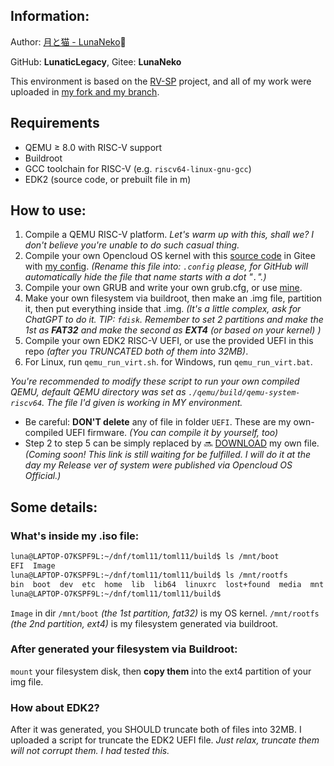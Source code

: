## Information:

Author: [月と猫 - LunaNeko](https://github.com/LunaticLegacy)🐾

GitHub: **LunaticLegacy**, Gitee: **LunaNeko**

This environment is based on the [RV-SP](https://github.com/riscv-non-isa/riscv-platforms/tree/master/rv-sp) project, and all of my work were uploaded in [my fork and my branch](https://github.com/LunaticLegacy/rv-sp-test-mod/tree/lunanekos_working).

## Requirements
- QEMU ≥ 8.0 with RISC-V support
- Buildroot
- GCC toolchain for RISC-V (e.g. `riscv64-linux-gnu-gcc`)
- EDK2 (source code, or prebuilt file in m)

## How to use:
1. Compile a QEMU RISC-V platform. *Let's warm up with this, shall we? I don't believe you're unable to do such casual thing.*
2. Compile your own Opencloud OS kernel with this [source code](https://gitee.com/lunaneko/OpenCloudOS-Kernel.git) in Gitee with [my config](config). *(Rename this file into: `.config` please, for GitHub will automatically hide the file that name starts with a dot "`.`".)*
3. Compile your own GRUB and write your own grub.cfg, or use [mine](grub.cfg).
4. Make your own filesystem via buildroot, then make an .img file, partition it, then put everything inside that .img. *(It's a little complex, ask for ChatGPT to do it. TIP: `fdisk`. Remember to set 2 partitions and make the 1st as **FAT32** and make the second as **EXT4** (or based on your kernel) )*
5. Compile your own EDK2 RISC-V UEFI, or use the provided UEFI in this repo *(after you TRUNCATED both of them into 32MB)*.
6. For Linux, run `qemu_run_virt.sh`. for Windows, run `qemu_run_virt.bat`.

*You're recommended to modify these script to run your own compiled QEMU, default QEMU directory was set as `./qemu/build/qemu-system-riscv64`. The file I'd given is working in MY environment.*

- Be careful: **DON'T delete** any of file in folder `UEFI`. These are my own-compiled UEFI firmware. *(You can compile it by yourself, too)*
- Step 2 to step 5 can be simply replaced by 🔜 [DOWNLOAD]() my own file. *(Coming soon! This link is still waiting for be fulfilled. I will do it at the day my Release ver of system were published via Opencloud OS Official.)*

## Some details:

### What's inside my .iso file:
```bash
luna@LAPTOP-O7KSPF9L:~/dnf/toml11/toml11/build$ ls /mnt/boot
EFI  Image
luna@LAPTOP-O7KSPF9L:~/dnf/toml11/toml11/build$ ls /mnt/rootfs
bin  boot  dev  etc  home  lib  lib64  linuxrc  lost+found  media  mnt  opt  proc  root  run  sbin  share  srv  sys  tmp  usr  var
luna@LAPTOP-O7KSPF9L:~/dnf/toml11/toml11/build$
```

`Image` in dir `/mnt/boot` *(the 1st partition, fat32)* is my OS kernel. `/mnt/rootfs` *(the 2nd partition, ext4)* is my filesystem generated via buildroot.

### After generated your filesystem via Buildroot:

`mount` your filesystem disk, then **copy them** into the ext4 partition of your img file.

### How about EDK2?

After it was generated, you SHOULD truncate both of files into 32MB. I uploaded a script for truncate the EDK2 UEFI file. *Just relax, truncate them will not corrupt them. I had tested this.*


